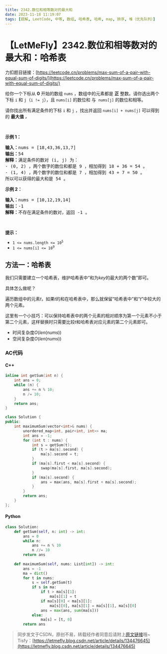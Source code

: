 ```yaml
---
title: 2342.数位和相等数对的最大和
date: 2023-11-18 11:19:07
tags: [题解, LeetCode, 中等, 数组, 哈希表, 哈希, map, 排序, 堆（优先队列）]
---
```


# 【LetMeFly】2342.数位和相等数对的最大和：哈希表

力扣题目链接：[https://leetcode.cn/problems/max-sum-of-a-pair-with-equal-sum-of-digits/](https://leetcode.cn/problems/max-sum-of-a-pair-with-equal-sum-of-digits/)

<p>给你一个下标从 <strong>0</strong> 开始的数组 <code>nums</code> ，数组中的元素都是 <strong>正</strong> 整数。请你选出两个下标 <code>i</code> 和 <code>j</code>（<code>i != j</code>），且 <code>nums[i]</code> 的数位和 与&nbsp; <code>nums[j]</code> 的数位和相等。</p>

<p>请你找出所有满足条件的下标 <code>i</code> 和 <code>j</code> ，找出并返回<em> </em><code>nums[i] + nums[j]</code><em> </em>可以得到的 <strong>最大值</strong> <em>。</em></p>

<p>&nbsp;</p>

<p><strong>示例 1：</strong></p>

<pre>
<strong>输入：</strong>nums = [18,43,36,13,7]
<strong>输出：</strong>54
<strong>解释：</strong>满足条件的数对 (i, j) 为：
- (0, 2) ，两个数字的数位和都是 9 ，相加得到 18 + 36 = 54 。
- (1, 4) ，两个数字的数位和都是 7 ，相加得到 43 + 7 = 50 。
所以可以获得的最大和是 54 。</pre>

<p><strong>示例 2：</strong></p>

<pre>
<strong>输入：</strong>nums = [10,12,19,14]
<strong>输出：</strong>-1
<strong>解释：</strong>不存在满足条件的数对，返回 -1 。
</pre>

<p>&nbsp;</p>

<p><strong>提示：</strong></p>

<ul>
	<li><code>1 &lt;= nums.length &lt;= 10<sup>5</sup></code></li>
	<li><code>1 &lt;= nums[i] &lt;= 10<sup>9</sup></code></li>
</ul>


    
## 方法一：哈希表

我们只需要建立一个哈希表，维护哈希表中“和为$key$的最大的两个数”即可。

具体怎么做呢？

遍历数组中的元素$t$，如果$t$的和在哈希表中，那么就保留“哈希表中”和“$t$”中较大的两个元素。

这里有一个小技巧：可以保持哈希表中的两个元素的相对顺序为第一个元素不小于第二个元素，这样替换时只需要比较$t$和哈希表对应元素的第二个元素即可。

+ 时间复杂度$O(len(nums))$
+ 空间复杂度$O(len(nums))$

### AC代码

#### C++

```cpp
inline int getSum(int n) {
    int ans = 0;
    while (n) {
        ans += n % 10;
        n /= 10;
    }
    return ans;
}

class Solution {
public:
    int maximumSum(vector<int>& nums) {
        unordered_map<int, pair<int, int>> ma;
        int ans = -1;
        for (int t : nums) {
            int s = getSum(t);
            if (t > ma[s].second) {
                ma[s].second = t;
            }
            if (ma[s].first < ma[s].second) {
                swap(ma[s].first, ma[s].second);
            }
            if (ma[s].second) {
                ans = max(ans, ma[s].first + ma[s].second);
            }
        }
        return ans;
    }
};
```

#### Python

```python
class Solution:
    def getSum(self, n: int) -> int:
        ans = 0
        while n:
            ans += n % 10
            n //= 10
        return ans
    
    def maximumSum(self, nums: List[int]) -> int:
        ans = -1
        ma = dict()
        for t in nums:
            s = self.getSum(t)
            if s in ma:
                if t > ma[s][1]:
                    ma[s][1] = t
                if ma[s][0] < ma[s][1]:
                    ma[s][0], ma[s][1] = ma[s][1], ma[s][0]
                ans = max(ans, sum(ma[s]))
            else:
                ma[s] = [t, 0]
        return ans
```

> 同步发文于CSDN，原创不易，转载经作者同意后请附上[原文链接](https://blog.tisfy.eu.org/2023/11/18/LeetCode%202342.%E6%95%B0%E4%BD%8D%E5%92%8C%E7%9B%B8%E7%AD%89%E6%95%B0%E5%AF%B9%E7%9A%84%E6%9C%80%E5%A4%A7%E5%92%8C/)哦~
> Tisfy：[https://letmefly.blog.csdn.net/article/details/134476645](https://letmefly.blog.csdn.net/article/details/134476645)
